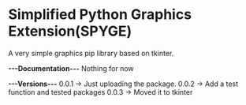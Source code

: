# Simplified Python Graphics Extension(SPYGE)

A very simple graphics pip library based on tkinter.

**---Documentation---**
Nothing for now

**---Versions---**
0.0.1 -> Just uploading the package.
0.0.2 -> Add a test function and tested packages
0.0.3 -> Moved it to tkinter
